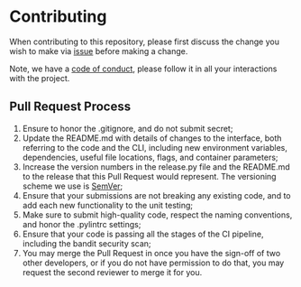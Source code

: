 # Contributing

When contributing to this repository, please first discuss the change you wish to make via [issue](https://gitlab.com/hyperd/venvctl/-/issues) before making a change.

Note, we have a [code of conduct](./CODE_OF_CONDUCT.md), please follow it in all your interactions with the project.

## Pull Request Process

1. Ensure to honor the .gitignore, and do not submit secret;
2. Update the README.md with details of changes to the interface, both referring to the code and the CLI, including new environment
   variables, dependencies, useful file locations, flags, and container parameters;
3. Increase the version numbers in the release.py file and the README.md to the release that this
   Pull Request would represent. The versioning scheme we use is [SemVer](http://semver.org/);
4. Ensure that your submissions are not breaking any existing code, and to add each new functionality to the unit testing;
5. Make sure to submit high-quality code, respect the naming conventions, and honor the .pylintrc settings;
6. Ensure that your code is passing all the stages of the CI pipeline, including the bandit security scan;
7. You may merge the Pull Request in once you have the sign-off of two other developers, or if you do not have permission to do that, you may request the second reviewer to merge it for you.
